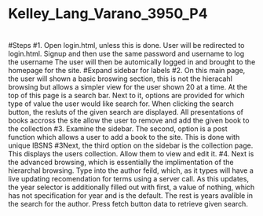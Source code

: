 # Kelley_Lang_Varano_3950_P4
#
#Steps
#1. Open login.html, unless this is done. User will be redirected to login.html. Signup and then use the same password and username to log the username
The user will then be automically logged in and brought to the homepage for the site. 
#Expand sidebar for labels 
#2. On this main page, the user will shown a basic broswing section, this is not the hieracahl browsing but allows a
simpler view for the user shown 20 at a time. At the top of this page is a search bar. Next to it, options are provided 
for which type of value the user would like search for. When clicking the search button, the resluts of the given search are displayed. 
All presentations of books accross the site allow the user to remove and add the given book to the collection
#3. Examine the sidebar. The second, option is a post function which allows a user to add a book to the site. 
This is done with unique IBSNS
#3Next, the third option on the sidebar is the collection page. This displays the users collection. Allow them to view 
and edit it. 
#4. Next is the advanced browsing, which is essentially the implimentation of the hierarchal browsing. 
Type into the author feild, which, as it types will have a live updating recomendation for terms using a server call. 
As this updates, the year selector is additionally filled out with first, a value of nothing, which has not specification for 
year and is the default. The rest is years avalible in the search for the author. Press fetch button data 
to retrieve given search. 
